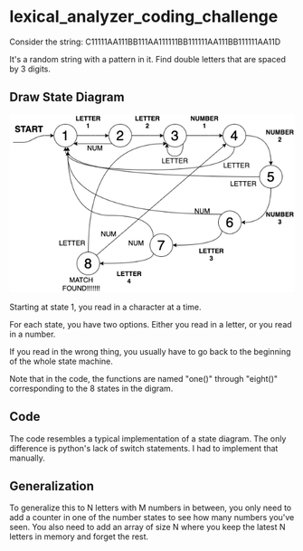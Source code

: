 # lexical_analyzer_coding_challenge
Consider the string:  C11111AA111BB111AA111111BB111111AA111BB111111AA11D  

It's a random string with a pattern in it. Find double letters that are spaced by 3 digits.


## Draw State Diagram
![StateDiagram](lex_coding_challenge.png)


Starting at state 1, you read in a character at a time.

For each state, you have two options. Either you read in a letter, or you read in a number.

If you read in the wrong thing, you usually have to go back to the beginning of the whole state machine.

Note that in the code, the functions are named "one()" through "eight()" corresponding to the 8 states in the digram.

## Code
The code resembles a typical implementation of a state diagram. The only difference is python's lack of switch statements. I had to implement that manually.

## Generalization
To generalize this to N letters with M numbers in between, you only need to add a counter in one of the number states to see how many numbers you've seen. You also need to add an array of size N where you keep the latest N letters in memory and forget the rest.

